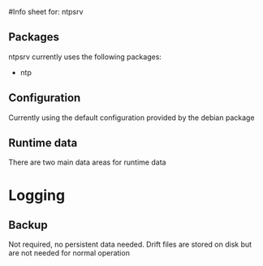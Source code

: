 #Info sheet for: ntpsrv

## Packages

ntpsrv currently uses the following packages:
- ntp

## Configuration

Currently using the default configuration provided by the debian package

## Runtime data

There are two main data areas for runtime data

# Logging


## Backup

Not required, no persistent data needed. Drift files are stored on disk but are not needed for
normal operation